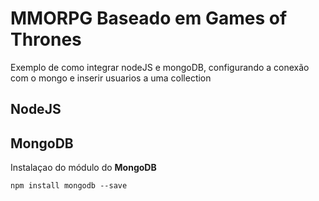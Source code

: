 # MMORPG Baseado em Games of Thrones

Exemplo de como integrar nodeJS e mongoDB, configurando a conexão com o mongo e inserir usuarios a uma collection

## NodeJS

## MongoDB
Instalaçao do módulo do **MongoDB**
```
npm install mongodb --save
```
